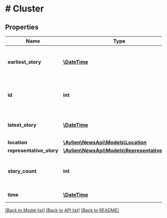 # # Cluster

## Properties

Name | Type | Description | Notes
------------ | ------------- | ------------- | -------------
**earliest_story** | [**\DateTime**](\DateTime.md) | Publication date of the earliest story in cluster | [optional] 
**id** | **int** | ID of the cluster which is a unique identification | [optional] 
**latest_story** | [**\DateTime**](\DateTime.md) | Publication date of the latest story in cluster | [optional] 
**location** | [**\Aylien\NewsApi\Models\Location**](Location.md) |  | [optional] 
**representative_story** | [**\Aylien\NewsApi\Models\RepresentativeStory**](RepresentativeStory.md) |  | [optional] 
**story_count** | **int** | Number of stories associated with the cluster | [optional] 
**time** | [**\DateTime**](\DateTime.md) | Time of the event | [optional] 

[[Back to Model list]](../../README.md#documentation-for-models) [[Back to API list]](../../README.md#documentation-for-api-endpoints) [[Back to README]](../../README.md)


